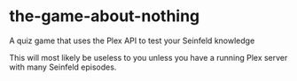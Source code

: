 # the-game-about-nothing
A quiz game that uses the Plex API to test your Seinfeld knowledge

This will most likely be useless to you unless you have a running Plex server with many Seinfeld episodes.